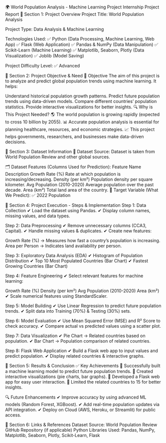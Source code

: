 🌍 World Population Analysis - Machine Learning Project
Internship Project Report
📌 Section 1: Project Overview
Project Title:
World Population Analysis

Project Type:
Data Analysis & Machine Learning

Technologies Used:
✅ Python (Data Processing, Machine Learning, Web App)
✅ Flask (Web Application)
✅ Pandas & NumPy (Data Manipulation)
✅ Scikit-Learn (Machine Learning)
✅ Matplotlib, Seaborn, Plotly (Data Visualization)
✅ Joblib (Model Saving)

Project Difficulty Level:
✅ Advanced

📌 Section 2: Project Objective & Need
🎯 Objective
The aim of this project is to analyze and predict global population trends using machine learning. It helps:

Understand historical population growth patterns.
Predict future population trends using data-driven models.
Compare different countries’ population statistics.
Provide interactive visualizations for better insights.
🔍 Why is This Project Needed?
🌎 The world population is growing rapidly (expected to cross 10 billion by 2055).
📊 Accurate population analysis is essential for planning healthcare, resources, and economic strategies.
📈 This project helps governments, researchers, and businesses make data-driven decisions.

📌 Section 3: Dataset Information
📜 Dataset Source:
Dataset is taken from World Population Review and other global sources.

🗂️ Dataset Features (Columns Used for Prediction):
Feature Name	Description
Growth Rate (%)	Rate at which population is increasing/decreasing.
Density (per km²)	Population density per square kilometer.
Avg Population (2010-2020)	Average population over the past decade.
Area (km²)	Total land area of the country.
📌 Target Variable (What We Predict):
✅ 2022 Population

📌 Section 4: Project Execution - Steps & Implementation
Step 1: Data Collection
✔ Load the dataset using Pandas.
✔ Display column names, missing values, and data types.

Step 2: Data Preprocessing
✔ Remove unnecessary columns (CCA3, Capital).
✔ Handle missing values & duplicates.
✔ Create new features:

Growth Rate (%) → Measures how fast a country’s population is increasing.
Area per Person → Indicates land availability per person.

Step 3: Exploratory Data Analysis (EDA)
✔ Histogram of Population Distribution
✔ Top 10 Most Populated Countries (Bar Chart)
✔ Fastest Growing Countries (Bar Chart)

Step 4: Feature Engineering
✔ Select relevant features for machine learning:

Growth Rate (%)
Density (per km²)
Avg Population (2010-2020)
Area (km²)
✔ Scale numerical features using StandardScaler.

Step 5: Model Building
✔ Use Linear Regression to predict future population trends.
✔ Split data into Training (70%) & Testing (30%) sets.

Step 6: Model Evaluation
✔ Use Mean Squared Error (MSE) and R² Score to check accuracy.
✔ Compare actual vs predicted values using a scatter plot.

Step 7: Data Visualization
✔ Pie Chart → Related countries based on population.
✔ Bar Chart → Population comparison of related countries.

Step 8: Flask Web Application
✔ Build a Flask web app to input values and predict population.
✔ Display related countries & interactive graphs.

📌 Section 5: Results & Conclusion
✅ Key Achievements
🔹 Successfully built a machine learning model to predict future population trends.
🔹 Created interactive visualizations (pie charts, bar graphs).
🔹 Developed a Flask web app for easy user interaction.
🔹 Limited the related countries to 15 for better insights.

🔍 Future Enhancements
✔ Improve accuracy by using advanced ML models (Random Forest, XGBoost).
✔ Add real-time population updates via API integration.
✔ Deploy on Cloud (AWS, Heroku, or Streamlit) for public access.

📌 Section 6: Links & References
Dataset Source: World Population Review
GitHub Repository (if applicable)
Python Libraries Used: Pandas, NumPy, Matplotlib, Seaborn, Plotly, Scikit-Learn, Flask
